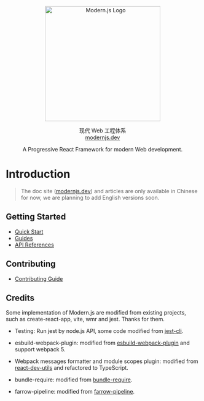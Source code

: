 <p align="center">
  <a href="https://modernjs.dev" target="blank"><img src="https://lf3-static.bytednsdoc.com/obj/eden-cn/ylaelkeh7nuhfnuhf/modernjs-cover.png" width="300" alt="Modern.js Logo" /></a>
</p>
<p align="center">
现代 Web 工程体系
  <br/>
  <a href="https://modernjs.dev" target="blank">
    modernjs.dev
  </a>
</p>
<p align="center">
  A Progressive React Framework for modern Web development.
</p>

# Introduction

> The doc site ([modernjs.dev](https://modernjs.dev)) and articles are only available in Chinese for now, we are planning to add English versions soon.

## Getting Started

- [Quick Start](https://modernjs.dev/docs/start)
- [Guides](https://modernjs.dev/docs/guides)
- [API References](https://modernjs.dev/docs/apis)

## Contributing

- [Contributing Guide](https://github.com/modern-js-dev/modern.js/blob/main/CONTRIBUTING.md)

## Credits

Some implementation of Modern.js are modified from existing projects, such as create-react-app, vite, wmr and jest. Thanks for them.

- Testing: Run jest by node.js API, some code modified from [jest-cli](https://github.com/facebook/jest/blob/fdc74af37235354e077edeeee8aa2d1a4a863032/packages/jest-cli/src/cli/index.ts#L21).

- esbuild-webpack-plugin: modified from [esbuild-webpack-plugin](https://github.com/sorrycc/esbuild-webpack-plugin) and support webpack 5.

- Webpack messages formatter and module scopes plugin: modified from [react-dev-utils](https://github.com/facebook/create-react-app/tree/main/packages/react-dev-utils) and refactored to TypeScript.

- bundle-require: modified from [bundle-require](https://github.com/egoist/bundle-require).

- farrow-pipeline: modified from [farrow-pipeline](https://github.com/farrow-js/farrow/tree/master/packages/farrow-pipeline).
